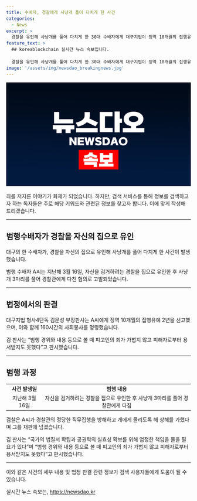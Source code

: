 ```yaml
---
title: 수배자, 경찰에게 사냥개 풀어 다치게 한 사건
categories:
  - News
excerpt: >
  경찰을 유인해 사냥개를 풀어 다치게 한 30대 수배자에게 대구지법이 징역 10개월의 집행유예 2년과 160시간의 사회봉사를 선고했다. 이 사건은 경찰을 집에 유인한 후 사냥개 3마리를 풀어 경찰관을 다치게 한 사건으로, 검찰은 공무집행방해와 상해 혐의로 기소했다. 법원은 피고인의 죄는 가볍지 않고 피해자로부터 용서받지도 못했다며 엄중한 책임을 부여했다. (150자)
feature_text: >
  ## koreablockchain 실시간 뉴스 속보입니다.

  경찰을 유인해 사냥개를 풀어 다치게 한 30대 수배자에게 대구지법이 징역 10개월의 집행유예 2년과 160시간의 사회봉사를 선고했다. 이 사건은 경찰을 집에 유인한 후 사냥개 3마리를 풀어 경찰관을 다치게 한 사건으로, 검찰은 공무집행방해와 상해 혐의로 기소했다. 법원은 피고인의 죄는 가볍지 않고 피해자로부터 용서받지도 못했다며 엄중한 책임을 부여했다. (150자)
image: '/assets/img/newsdao_breakingnews.jpg'
---
```


<p><img src="/assets/img/newsdao_breakingnews.jpg" alt="koreablockchain 속보" /></p>

<p>죄를 저지른 이야기가 화제가 되었습니다. 하지만, 검색 서비스를 통해 정보를 검색하고자 하는 독자들은 주로 해당 키워드와 관련된 정보를 찾고자 합니다. 이에 맞게 작성해 드리겠습니다.</p>

<hr />

<h2 data-ke-size="size26">범행수배자가 경찰을 자신의 집으로 유인</h2>

<p data-ke-size="size16">대구의 한 수배자가, 경찰을 자신의 집으로 유인해 사냥개를 풀어 다치게 한 사건이 발생했습니다.</p>

<p data-ke-size="size16">범행 수배자 A씨는 지난해 3월 16일, 자신을 검거하려는 경찰을 집으로 유인한 후 사냥개 3마리를 풀어 경찰관에게 다친 혐의로 고발되었습니다.</p>

<hr />

<h2 data-ke-size="size26">법정에서의 판결</h2>

<p data-ke-size="size16">대구지법 형사4단독 김문성 부장판사는 A씨에게 징역 10개월의 집행유예 2년을 선고했으며, 이와 함께 160시간의 사회봉사를 명령했습니다.</p>

<p data-ke-size="size16">김 판사는 “범행 경위와 내용 등으로 볼 때 피고인의 죄가 가볍지 않고 피해자로부터 용서받지도 못했다”고 판시했습니다.</p>

<hr />

<h2 data-ke-size="size26">범행 과정</h2>

<table>
  <tr>
    <td style="text-align: center; height: 17px;"><b>사건 발생일</b></td>
    <td style="text-align: center; height: 17px;"><b>범행 내용</b></td>
  </tr>
  <tr>
    <td style="text-align: center; height: 17px;">지난해 3월 16일</td>
    <td style="text-align: center; height: 17px;">자신을 검거하려는 경찰을 집으로 유인한 후 사냥개 3마리를 풀어 경찰관에게 다침</td>
  </tr>
</table>

<p data-ke-size="size16">검찰은 A씨가 경찰관의 정당한 직무집행을 방해하고 개에게 물리도록 해 상해를 가했다며 그를 재판에 넘겼습니다.</p>

<p data-ke-size="size16">김 판사는 “국가의 법질서 확립과 공권력의 실효성 확보를 위해 엄정한 책임을 물을 필요가 있다”며 “범행 경위와 내용 등으로 볼 때 피고인의 죄가 가볍지 않고 피해자로부터 용서받지도 못했다”고 판시했습니다.</p>

<hr />

<p>이와 같은 사건의 세부 내용 및 법정 판결 관련 정보가 검색 사용자들에게 도움이 될 수 있습니다.</p>
실시간 뉴스 속보는, <a href="https://newsdao.kr" rel="dofollow">https://newsdao.kr</a>



